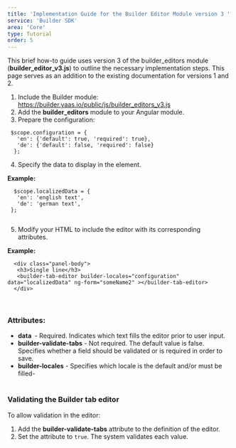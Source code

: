 ```yaml
---
title: 'Implementation Guide for the Builder Editor Module version 3 '
service: 'Builder SDK'
area: 'Core'
type: Tutorial
order: 5
---
```


This brief how-to guide uses version 3 of the builder_editors module (**builder_editor_v3.js**) to outline the necessary implementation steps. This page serves as an addition to the existing documentation for versions 1 and 2.

1. Include the Builder module: https://builder.yaas.io/public/js/builder_editors_v3.js
2. Add the **builder_editors** module to your Angular module.
3. Prepare the configuration:

  ```
   $scope.configuration = {
     'en': {'default': true, 'required': true},
     'de': {'default': false, 'required': false}
    };  

  ```

4. Specify the data to display in the element.

  **Example:**

  ```
    $scope.localizedData = {
     'en': 'english text',
     'de': 'german text',
   }; 
   
  ```

5. Modify your HTML to include the editor with its corresponding attributes. 

  **Example:**

  ```
    <div class="panel-body">
     <h3>Single line</h3>
     <builder-tab-editor builder-locales="configuration" data="localizedData" ng-form="someName2" ></builder-tab-editor>
    </div>

  ```
<br>

<h3>Attributes:</h3>

- **data** - Required. Indicates which text fills the editor prior to user input.
- **builder-validate-tabs** - Not required. The default value is false. Specifies whether a field should be validated or is required in order to save. 
- **builder-locales** - Specifies which locale is the default and/or must be filled-<br>
  

<h3>Validating the Builder tab editor</h3>

To allow validation in the editor: 
1. Add the **builder-validate-tabs** attribute to the definition of the editor. 
2. Set the attribute to ```true```. The system validates each value.
